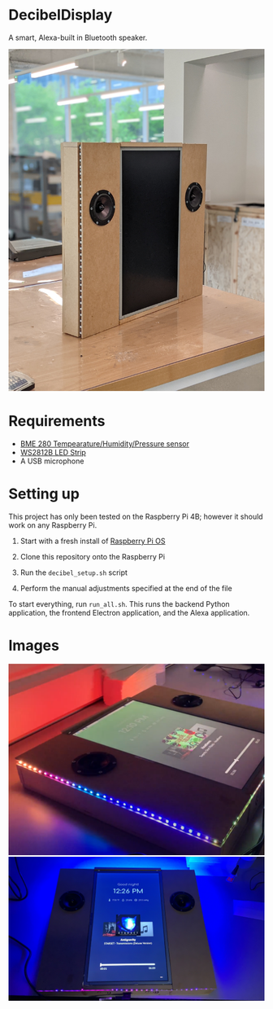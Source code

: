 # DecibelDisplay

A smart, Alexa-built in Bluetooth speaker.

<img src="/images/DecibelDisplay.jpg" width="512">

# Requirements

- [BME 280 Tempearature/Humidity/Pressure sensor](https://www.amazon.com/Compatible-Temperature-Humidity-Atmospheric-Barometric/dp/B08HT1X1S1)
- [WS2812B LED Strip](https://www.amazon.com/BTF-LIGHTING-Individual-Addressable-300Pixels-Waterproof/dp/B088B9QWHT)
- A USB microphone

# Setting up

This project has only been tested on the Raspberry Pi 4B; however it should work on any Raspberry Pi.

1. Start with a fresh install of [Raspberry Pi OS](https://www.raspberrypi.org/software/)

2. Clone this repository onto the Raspberry Pi

3. Run the `decibel_setup.sh` script

4. Perform the manual adjustments specified at the end of the file

To start everything, run `run_all.sh`. This runs the backend Python application, the frontend Electron application, and the Alexa application.

# Images

<img src="/images/LEDs.png" width="512">

<img src="/images/GUI.png" width="512">
